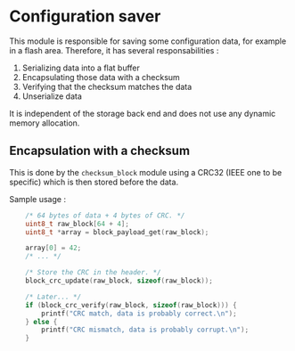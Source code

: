 # Configuration saver

This module is responsible for saving some configuration data, for example in a flash area.
Therefore, it has several responsabilities :

1. Serializing data into a flat buffer
2. Encapsulating those data with a checksum
3. Verifying that the checksum matches the data
4. Unserialize data

It is independent of the storage back end and does not use any dynamic memory allocation.

## Encapsulation with a checksum
This is done by the `checksum_block` module using a CRC32 (IEEE one to be specific) which is then stored before the data.

Sample usage :

```cpp
    /* 64 bytes of data + 4 bytes of CRC. */
    uint8_t raw_block[64 + 4];
    uint8_t *array = block_payload_get(raw_block);

    array[0] = 42;
    /* ... */

    /* Store the CRC in the header. */
    block_crc_update(raw_block, sizeof(raw_block));

    /* Later... */
    if (block_crc_verify(raw_block, sizeof(raw_block))) {
        printf("CRC match, data is probably correct.\n");
    } else {
        printf("CRC mismatch, data is probably corrupt.\n");
    }
```
